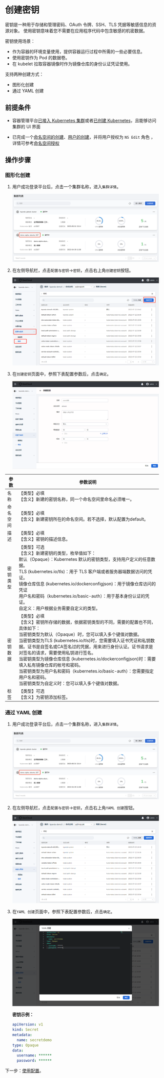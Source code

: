# 创建密钥

密钥是一种用于存储和管理密码、OAuth 令牌、SSH、TLS 凭据等敏感信息的资源对象。 使用密钥意味着您不需要在应用程序代码中包含敏感的机密数据。

密钥使用场景：

- 作为容器的环境变量使用，提供容器运行过程中所需的一些必要信息。
- 使用密钥作为 Pod 的数据卷。
- 在 kubelet  拉取容器镜像时作为镜像仓库的身份认证凭证使用。

支持两种创建方式：

- 图形化创建
- 通过 YAML 创建

## 前提条件

- 容器管理平台[已接入 Kubernetes 集群](../Clusters/JoinACluster.md)或者[已创建 Kubernetes](../Clusters/CreateCluster.md)，且能够访问集群的 UI 界面

- 已完成一个[命名空间的创建](../Namespaces/createns.md)、[用户的创建](../../../ghippo/04UserGuide/01UserandAccess/User.md)，并将用户授权为 `NS Edit` 角色 ，详情可参考[命名空间授权](../Namespaces/createns.md)

## 操作步骤

### 图形化创建

1. 用户成功登录平台后，点击一个集群名称，进入`集群详情`。

    ![集群详情](../../images/deploy01.png)

2. 在左侧导航栏，点击`配置与密钥`->`密钥`，点击右上角`创建密钥`按钮。

    ![创建密钥](../../images/secret01.png)

3. 在`创建密钥`页面中，参照下表配置参数后，点击`确定`。

    ![创建密钥](../../images/secret02.png)

| 参数     | 参数说明                                                     |
| -------- | ------------------------------------------------------------ |
| 名称     | 【类型】必填<br />【含义】新建的密钥名称，同一个命名空间里命名必须唯一。 |
| 命名空间 | 【类型】必填<br />【含义】新建密钥所在的命名空间。若不选择，默认配置为default。 |
| 描述     | 【类型】必填<br />【含义】密钥的描述信息。                   |
| 密钥类型 | 【类型】可选<br />【含义】新建密钥的类型，枚举值如下：<br>默认（Opaque）：Kubernetes 默认的密钥类型，支持用户定义的任意数据。<br/>TLS (kubernetes.io/tls)：用于 TLS 客户端或者服务器端数据访问的凭证。<br/>镜像仓库信息 (kubernetes.io/dockerconfigjson)：用于镜像仓库访问的凭证<br/>用户名和密码（kubernetes.io/basic-auth）：用于基本身份认证的凭证。<br/>自定义：用户根据业务需要自定义的类型。 |
| 密钥数据 | 【类型】必填<br />【含义】密钥所存储的数据，依据密钥类型的不同，需要的配置也不同，具体如下：<br>当密钥类型为默认（Opaque）时，您可以填入多个键值对数据。<br>当密钥类型为TLS (kubernetes.io/tls)时，您需要填入证书凭证和私钥数据。证书是自签名或CA签名过的凭据，用来进行身份认证。证书请求是对签名的请求，需要使用私钥进行签名。<br/>当密钥类型为镜像仓库信息 (kubernetes.io/dockerconfigjson)时：需要填入私有镜像仓库的帐号和密码。<br/>当密钥类型为用户名和密码（kubernetes.io/basic-auth）：您需要指定用户名和密码。<br/>当密钥类型为自定义时：您可以填入多个键值对数据。 |
| 标签     | 【类型】可选<br />【含义】为密钥添加标签。                   |

### 通过 YAML 创建

1. 用户成功登录平台后，点击一个集群名称，进入`集群详情`。

    ![集群详情](../../images/deploy01.png)

2. 在左侧导航栏，点击`配置与密钥`->`密钥`，点击右上角`YAML 创建`按钮。

    ![YAML 创建](../../images/secret03.png)

3. 在`YAML 创建`页面中，参照下表配置参数后，点击`确定`。

    ![YAML 创建](../../images/secret04.png)

    **密钥示例：**

    ```yaml
    apiVersion: v1
    kind: Secret
    metadata:
      name: secretdemo
    type: Opaque
    data:
      username: ******
      password: ******
    ```

下一步：[使用配置](use-secret.md)。
